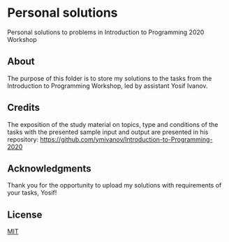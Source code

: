 # Personal solutions

Personal solutions to problems in Introduction to Programming 2020 Workshop
## About

The purpose of this folder is to store my solutions to the tasks from the Introduction to Programming Workshop, led by assistant Yosif Ivanov. 

## Credits
The exposition of the study material on topics, type and conditions of the tasks with the presented sample input and output are presented in his repository:
https://github.com/ymivanov/Introduction-to-Programming-2020

## Acknowledgments
Thank you for the opportunity to upload my solutions with requirements of your tasks, Yosif!

## License
[MIT](https://choosealicense.com/licenses/mit/)
